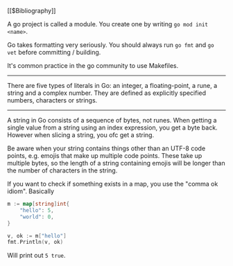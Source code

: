 [[$Bibliography]]

A go project is called a module. You create one by writing `go mod init <name>`.

Go takes formatting very seriously. You should always run `go fmt` and `go vet` before committing / building.

It's common practice in the go community to use Makefiles.

---

There are five types of literals in Go: an integer, a floating-point, a rune, a string and a complex number. They are defined as explicitly specified numbers, characters or strings.

---

A string in Go consists of a sequence of bytes, not runes. When getting a single value from a string using an index expression, you get a byte back. However when slicing a string, you ofc get a string.

Be aware when your string contains things other than an UTF-8 code points, e.g. emojis that make up multiple code points. These take up multiple bytes, so the length of a string containing emojis will be longer than the number of characters in the string.

If you want to check if something exists in a map, you use the "comma ok idiom". Basically

```go
m := map[string]int{
	"hello": 5,
	"world": 0,
}

v, ok := m["hello"]
fmt.Println(v, ok)
```

Will print out `5 true`.

